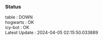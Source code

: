 ### Status


table : DOWN  
hogwarts : OK  
icy-bot : OK  
Latest Update : 2024-04-05 02:15:50.033889
